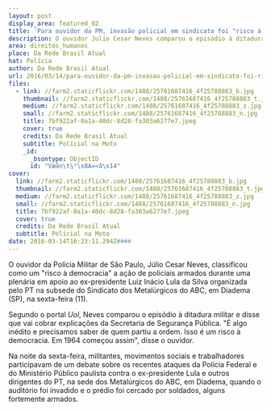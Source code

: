 ```yaml
---
layout: post
display_area: featured_02
title: 'Para ouvidor da PM, invasão policial em sindicato foi "risco à democracia"'
description: O ouvidor Julio Cesar Neves comparou o episódio à ditadura militar e disse que vai cobrar explicações da Secretaria de S
area: direitos_humanos
place: Da Rede Brasil Atual
hat: Polícia
author: Da Rede Brasil Atual
url: 2016/03/14/para-ouvidor-da-pm-invasao-policial-em-sindicato-foi-risco-a-democracia/
files:
  - link: //farm2.staticflickr.com/1488/25761687416_4f25788883_b.jpg
    thumbnail: //farm2.staticflickr.com/1488/25761687416_4f25788883_t.jpg
    medium: //farm2.staticflickr.com/1488/25761687416_4f25788883_z.jpg
    small: //farm2.staticflickr.com/1488/25761687416_4f25788883_n.jpg
    title: 7bf922af-0a1a-40dc-8d28-fa303a6277e7.jpeg
    cover: true
    credits: Da Rede Brasil Atual
    subtitle: Polícial na Moto
    _id:
      _bsontype: ObjectID
      id: "Væån\t¼°\x8A=<â\x14"
cover:
  link: //farm2.staticflickr.com/1488/25761687416_4f25788883_b.jpg
  thumbnail: //farm2.staticflickr.com/1488/25761687416_4f25788883_t.jpg
  medium: //farm2.staticflickr.com/1488/25761687416_4f25788883_z.jpg
  small: //farm2.staticflickr.com/1488/25761687416_4f25788883_n.jpg
  title: 7bf922af-0a1a-40dc-8d28-fa303a6277e7.jpeg
  cover: true
  credits: Da Rede Brasil Atual
  subtitle: Polícial na Moto
date: 2016-03-14T16:23:11.294Z####
---
```

<p>O ouvidor da Pol&iacute;cia Militar de S&atilde;o Paulo, J&uacute;lio Cesar Neves, classificou como um &quot;risco &agrave; democracia&quot; a a&ccedil;&atilde;o de policiais armados durante uma plen&aacute;ria em apoio ao ex-presidente Luiz In&aacute;cio Lula da Silva organizada pelo PT na subsede do Sindicato dos Metal&uacute;rgicos do ABC, em Diadema (SP), na sexta-feira (11).</p>

<p>Segundo o portal&nbsp;<em>Uol</em>, Neves comparou o epis&oacute;dio &agrave; ditadura militar e disse que vai cobrar explica&ccedil;&otilde;es da Secretaria de Seguran&ccedil;a P&uacute;blica. &quot;&Eacute; algo in&eacute;dito e precisamos saber de quem partiu a ordem. Isso &eacute; um risco &agrave; democracia. Em 1964 come&ccedil;ou assim&quot;, disse o ouvidor.</p>

<p>Na noite da sexta-feira, militantes, movimentos sociais e trabalhadores participavam de um debate sobre os recentes ataques da Pol&iacute;cia Federal e do Minist&eacute;rio P&uacute;blico paulista contra o ex-presidente Lula e outros dirigentes do PT, na sede dos Metal&uacute;rgicos do ABC, em Diadema, quando o audit&oacute;rio foi invadido e o pr&eacute;dio foi cercado por soldados, alguns fortemente armados.</p>

